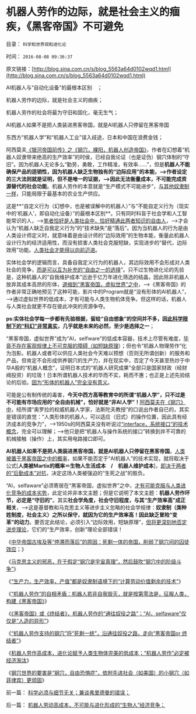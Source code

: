 # 机器人劳作的边际，就是社会主义的痼疾，《黑客帝国》不可避免

目录： `科学和世界观和进化论` 

时间： `2016-08-08 09:36:37` 

原文链接：[http://blog.sina.com.cn/s/blog_5563a64d0102wqd1.html](http://blog.sina.com.cn/s/blog_5563a64d0102wqd1.html)

AI机器人与“自动化设备”的最根本区别　；

机器人劳作的边际，就是社会主义的痼疾；

机器人劳作的社会将最为守旧和固化，毫无生气；

AI机器人如果不是把人类装进黑客帝国，就是AI机器人只停留在黑客帝国

东西方“机器人学”和“机器人工业”误入歧途，日本和中国在浪费金钱；

阿西莫夫[《银河帝国前传》之《钢穴，裸阳，机器人创造帝国》](../../../2016/7/18/《银河帝国》述说“基督教的价值观和理想社会”及其错误；.md)，作者在幻想着“机器人奴隶带来绝高的生产效率”的时侯，已经自我论证（也是证伪）钢穴体制的“守旧”。因为机器人无论多么“勤劳，勇敢，工作精准，有效率……”，但是**机器人不能确保产品的适销性，因为机器人缺乏生物独有的“边际应用”的本能，——>作者设定的三大法则就是证明，但不是唯一的证据，——>因此无法衡量成本，不可能完成资源替代的社会功能**。机器人劳作的本意就是“生产模式不可能进步”，[与其他奴隶制一样](../../../2010/5/26/类种姓社会是非人权社会的最广泛的社会形态.md)，只能局限于最基本的农业生产供应。

这是**“自定义行为（幻想中，也是被误解中的机器人）”与“不能自定义行为（现实中的‘机器人’，即自动化设备）”的最根本区别**。只有同时科盲于社会学和人工智能常识的人，——>[笔者恰好是人类社会中，恰好精通此两者知识的自由人](../../../2013/7/4/图解人工智能，人类智能，社会主义的集体智慧.md)，——>才会认为“机器人缺乏自我定义行为”的“技术缺失”是“落后”。因为当机器人的行为是由人类设计师定义时，就意味着是由设计师的“边际效用”的生物本能，衡量此机器人设计行为的经济适用性，而没有损害人类社会克服短缺，实现进步的“替代，边际效用”功能。[人类社会才能得以向前迈进](../../../2013/3/9/资本主义的“替代发现”创新机理，社会主义无法具备.md)。

实体社会学的逻辑而言，具备自我定义行为的机器人，其边际效用不会形成对人类社会的竞争，[而是可以互为补充的“自由之一的选择](../../../2011/7/16/自由的选择，法治的规范，专制的监管.md)”。只不过生物进化论的先验是，这种机器人的“自我维护成本”远逊于亿万年进化筛选的结晶，因此除非机器人放弃其成本高昂的形体，[退缩到“黑客帝国，虚拟世界”之中](../../../2016/7/20/《大城，钢穴，黑客帝国》造就体制内的“自由（空旷）恐惧症”.md)，——>《黑客帝国》的作者非常正确地预见了这种可能，影片中的Program就是“没有形体的AI机器人”，——>通过虚拟世界的低成本，才有可能与人类生物机体竞争。但这样的话，机器人与人类社会就更不存在彼此冲突的资源争夺。

**ps:实体社会学每一步都有先验根据，留给“自由想象”的空间并不多，因[此科学限制下的“科幻”非常真实](../../../2009/5/23/推荐您的孩子多接触科学科幻作品.md)，几乎就是未来的必然，至少是选择之一**；

“黑客帝国，虚拟世界”成为“AI，selfware”的低成本容器，技术上尽管有难度，[毕竟不存在客观规律上不可克服的障碍（如短缺原理](../../../2014/3/29/公有制困境的客观成因，不可避免的灾难深重，贫穷，停滞，衰亡.md)）；但也令“机器人物理劳作”化为泡影。机器人或者可以供应人类社会今天难以预想（否则无所谓创新）的服务和产品，但肯定不会形成供养钢穴的生产力，并在现实中，否定了今天甚至热炒于中华A股的“机器人概念”，证明日本式的“机器人研究成果”全部只是国家财政（经财阀投资）的垃圾！日本所谓机器人技术的华而不实，耗而不惠；也正是上述先验结论的后验。[因为“形体的机器人”完全没有意义](../../../2010/11/13/为什么“机器人”不可能成为人类的敌人.md)。

可能是公有制传统的毒害，**今天中西方高等教育中的所谓“机器人学”，只不过是不可能有市场应用的“全自由机械”，恰好就是“非AI人学”！**[阿西莫夫在《钢穴》中](../../../2016/7/19/阿西莫夫推演社会主义痼疾，公有制未来的《钢穴，裸阳》.md)，经所谓“奥罗拉的权威机器人学家，法斯陀夫教授”的口说出作者自已的，其实是错误的直觉：“人类形体的机器人，可以适应（旧式）的操作位置，因此具有经济成本的竞争力”，——>1950s的阿西莫夫没有听说过[“interface，系统接口”的技术概念](../../../2013/7/4/人工智能，自利，人类智能，睡大觉的重要意义.md)，完全可以理解；——>他只是把“机器人与操作系统的接口”转换到并不可靠的机械接触（操作）上，其实用电路接口即可。

**AI机器人如果不是把人类装进黑客帝国，就是AI机器人只停留在黑客帝国**。[人类被置于黑客帝国之中的概率](../../../2016/8/3/《黑客帝国》或《终结者》！机器人劳作的“通往奴役之路”；.md)，如果不能否定于“AI机器人”的技术实现，就将取决于公式[**人类被Martix的概率＝生物人生活成本　/　机器人维护成本**]，[即决于两者的“后勤成本”对抗](../../../2009/2/1/国家兴亡，与军事无关.md)，决定这场人类被强迫的“生死之战”的胜负。

“AI，selfaware”必须寄居在“黑客帝国，虚拟世界”之中，[才有可能克服与人类进化竞争的成本劣势](../../../2013/5/4/不是市场淘汰竞争弱者，就是行政淘汰生存弱者.md)，此定论并非本文主题；但是它说明了本文主题：**机器人劳作环节，必定是“守旧的”**。其实**社会学角度，社会守旧程度，与其“生产效率高”成正相关**，——>这是基督教和马克思主义等进步主义忽略的社会学规律：**奴隶制（类种姓制度，社会主义）之所以保守，就因为它的生产效率高！因此缺乏冒险“变革”的动力**。要否定此结论，必须引入“边际效用，短缺原理”，[但将更深刻地否定进步理论](../../../2011/11/19/（科学发明＝艺术创作）只有娱乐价值；公有制生产力更高.md)，它们的“生产效率，创新”理论全部错误！

《[中华帝国古埃及等“停滞而落后”的原因：死剩一体的帝国，削弱了钢穴间的囚徒效应](../../../2016/8/2/钢穴世界“外源性侵略基因＝短缺原理＋公有制固化”，去钢穴化的囚徒效应.md)；》

《[马克思主义的邪恶，在于假定“钢穴是宇宙真理”，然后鼓吹“钢穴中的阶级斗争”](../../../2016/8/3/市场经济去特权化，归根到底是“去钢穴化”；.md)》

《[“生产力，生产效率，产值”都是奴隶制语境下的“计算劳动价值剩余的技术”](../../../2016/8/3/“生产力，生产效率”是奴隶制观念，全人类通往“病毒化”之路.md)》

《[“机器人劳作”的自相矛盾：机器人若非自我毁灭，就是按第零法是，征服人类，构建《黑客帝国》](../../../2016/8/3/“机器人劳作”的自相矛盾,奴隶制食利成本不可能内敛.md)》

《[《黑客帝国》或《终结者》，机器人劳作的“通往奴役之路”；“AI，selfaware”仅仅是“人造的异形”](../../../2016/8/3/《黑客帝国》或《终结者》！机器人劳作的“通往奴役之路”；.md)》

《[“机器人劳作支持的钢穴”将“死剩一统”，沿通往奴役之路，走向“黑客帝国or
终结者”](../../../2016/8/8/机器人劳作的地狱进程，完全符合《通往奴役之路》.md)》

《[机器人劳作高成本，进化论赋予人类生物体完美的低成本；“机器人劳作”必定被经济淘汰](http://%E3%80%8A%E4%B8%AD%E5%8D%8E%E5%B8%9D%E5%9B%BD%E5%8F%A4%E5%9F%83%E5%8F%8A%E7%AD%89%E2%80%9C%E5%81%9C%E6%BB%9E%E8%80%8C%E8%90%BD%E5%90%8E%E2%80%9D%E7%9A%84%E5%8E%9F%E5%9B%A0%EF%BC%9A%E6%AD%BB%E5%89%A9%E4%B8%80%E4%BD%93%E7%9A%84%E5%B8%9D%E5%9B%BD%EF%BC%8C%E5%89%8A%E5%BC%B1%E4%BA%86%E9%92%A2%E7%A9%B4%E9%97%B4%E7%9A%84%E5%9B%9A%E5%BE%92%E6%95%88%E5%BA%94%EF%BC%9B%E3%80%8B/)》

《[钢穴世界的要害是“钢穴，自由恐惧症”，依附先进社会（如美国）的小钢穴（如菲律宾）更顽固](http://blog.sina.com.cn/s/blog_5563a64d0102wqcz.html)》

前一篇： [科学必须与细节无关；兼谈弗里德曼的错误；](../../../2016/9/10/科学必须与细节无关；兼谈弗里德曼的错误；.md)

后一篇： [机器人劳动高成本，不可能与进化形成的“生物人”经济竞争；](../../../2016/8/8/机器人劳动高成本，不可能与进化形成的“生物人”经济竞争；.md)

